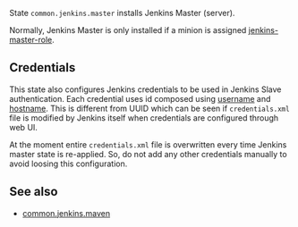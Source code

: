
State `common.jenkins.master` installs Jenkins Master (server).

Normally, Jenkins Master is only installed if a minion is assigned [jenkins-master-role](docs/pillars/common/system_host_roles/jenkins-master-role/readme.md).

## Credentials ##

This state also configures Jenkins credentials to be used in Jenkins Slave
authentication. Each credential uses id composed using
[username](docs/pillars/common/system_hosts/_id/primary_user/username/reame.md) and
[hostname](docs/pillars/common/system_hosts/_id/hostname/readme.md). This is
different from UUID which can be seen if `credentials.xml` file is modified
by Jenkins itself when credentials are configured through web UI.

At the moment entire `credentials.xml` file is overwritten every time
Jenkins master state is re-applied. So, do not add any other credentials
manually to avoid loosing this configuration.

## See also ##

* [common.jenkins.maven](docs/states/common/jenkins/maven/init.sls.md)

